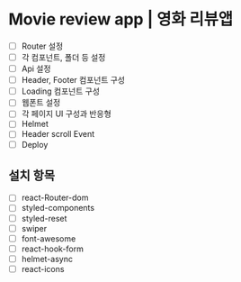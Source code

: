 # Movie review app | 영화 리뷰앱

- [ ] Router 설정
- [ ] 각 컴포넌트, 폴더 등 설정
- [ ] Api 설정
- [ ] Header, Footer 컴포넌트 구성
- [ ] Loading 컴포넌트 구성
- [ ] 웹폰트 설정
- [ ] 각 페이지 UI 구성과 반응형
- [ ] Helmet
- [ ] Header scroll Event
- [ ] Deploy

## 설치 항목

- [ ] react-Router-dom
- [ ] styled-components
- [ ] styled-reset
- [ ] swiper
- [ ] font-awesome
- [ ] react-hook-form
- [ ] helmet-async
- [ ] react-icons
